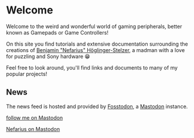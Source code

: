 # Welcome

Welcome to the weird and wonderful world of gaming peripherals, better known as Gamepads or Game Controllers!

On this site you find tutorials and extensive documentation surrounding the creations of [Benjamin "Nefarius" Höglinger-Stelzer](https://github.com/nefarius), a madman with a love for puzzling and Sony hardware 😁

Feel free to look around, you'll find links and documents to many of my popular projects!

## News

The news feed is hosted and provided by [Fosstodon](https://fosstodon.org/about), a [Mastodon](https://joinmastodon.org/) instance.

<a class="mastodon-feed"
   href="https://fosstodon.org/@Nefarius"
   data-toot-limit="8">follow me on Mastodon</a>

<a rel="me" href="https://fosstodon.org/@Nefarius">Nefarius on Mastodon</a>
